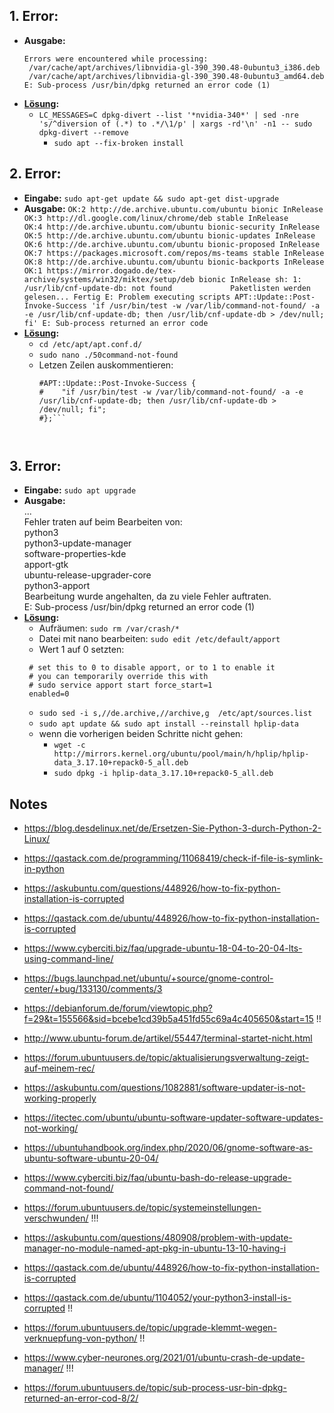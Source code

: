 

## 1. Error:
- **Ausgabe:**
  ```
  Errors were encountered while processing:  
   /var/cache/apt/archives/libnvidia-gl-390_390.48-0ubuntu3_i386.deb  
   /var/cache/apt/archives/libnvidia-gl-390_390.48-0ubuntu3_amd64.deb  
  E: Sub-process /usr/bin/dpkg returned an error code (1)  
  ```
- **[Lösung](https://askubuntu.com/questions/1035409/installing-nvidia-drivers-on-18-04):**
   - ```LC_MESSAGES=C dpkg-divert --list '*nvidia-340*' | sed -nre 's/^diversion of (.*) to .*/\1/p' | xargs -rd'\n' -n1 -- sudo dpkg-divert --remove```
      - ```sudo apt --fix-broken install```
    
    
## 2. Error:
- **Eingabe:** ```sudo apt-get update && sudo apt-get dist-upgrade```
- **Ausgabe:** ```OK:2 http://de.archive.ubuntu.com/ubuntu bionic InRelease                      
OK:3 http://dl.google.com/linux/chrome/deb stable InRelease                     
OK:4 http://de.archive.ubuntu.com/ubuntu bionic-security InRelease             
OK:5 http://de.archive.ubuntu.com/ubuntu bionic-updates InRelease              
OK:6 http://de.archive.ubuntu.com/ubuntu bionic-proposed InRelease             
OK:7 https://packages.microsoft.com/repos/ms-teams stable InRelease            
OK:8 http://de.archive.ubuntu.com/ubuntu bionic-backports InRelease            
OK:1 https://mirror.dogado.de/tex-archive/systems/win32/miktex/setup/deb bionic InRelease
sh: 1: /usr/lib/cnf-update-db: not found            
Paketlisten werden gelesen... Fertig
E: Problem executing scripts APT::Update::Post-Invoke-Success 'if /usr/bin/test -w /var/lib/command-not-found/ -a -e /usr/lib/cnf-update-db; then /usr/lib/cnf-update-db > /dev/null; fi'
E: Sub-process returned an error code```
- **[Lösung](https://unix.stackexchange.com/questions/464445/problem-with-appstreamcli-when-running-apt-update):** 
   -  ```cd /etc/apt/apt.conf.d/```
   -  ```sudo nano ./50command-not-found```
   -  Letzen Zeilen auskommentieren:
      ```# Refresh AppStream cache when APT's cache is updated (i.e. apt update)  
      #APT::Update::Post-Invoke-Success {
      #    "if /usr/bin/test -w /var/lib/command-not-found/ -a -e /usr/lib/cnf-update-db; then /usr/lib/cnf-update-db > /dev/null; fi";
      #};```
    
    
## 3. Error:
- **Eingabe:** ```sudo apt upgrade```
- **Ausgabe:**  
   ...  
   Fehler traten auf beim Bearbeiten von:  
     python3  
     python3-update-manager  
     software-properties-kde  
     apport-gtk  
     ubuntu-release-upgrader-core  
     python3-apport  
   Bearbeitung wurde angehalten, da zu viele Fehler auftraten.  
   E: Sub-process /usr/bin/dpkg returned an error code (1)
- **[Lösung](https://forum.ubuntuusers.de/topic/sub-process-usr-bin-dpkg-returned-an-error-cod-7/):**  
   - Aufräumen: ```sudo rm /var/crash/*```
   - Datei mit nano bearbeiten: ```sudo edit /etc/default/apport```
   - Wert 1 auf 0 setzten:
   ```
    # set this to 0 to disable apport, or to 1 to enable it  
    # you can temporarily override this with  
    # sudo service apport start force_start=1  
    enabled=0
    ```
    - ```sudo sed -i s,//de.archive,//archive,g  /etc/apt/sources.list```
    - ```sudo apt update && sudo apt install --reinstall hplip-data```
    - wenn die vorherigen beiden Schritte nicht gehen:
      - ```wget -c http://mirrors.kernel.org/ubuntu/pool/main/h/hplip/hplip-data_3.17.10+repack0-5_all.deb```
      - ```sudo dpkg -i hplip-data_3.17.10+repack0-5_all.deb```


## Notes
- https://blog.desdelinux.net/de/Ersetzen-Sie-Python-3-durch-Python-2-Linux/
- https://qastack.com.de/programming/11068419/check-if-file-is-symlink-in-python
- https://askubuntu.com/questions/448926/how-to-fix-python-installation-is-corrupted
- https://qastack.com.de/ubuntu/448926/how-to-fix-python-installation-is-corrupted
- https://www.cyberciti.biz/faq/upgrade-ubuntu-18-04-to-20-04-lts-using-command-line/
- https://bugs.launchpad.net/ubuntu/+source/gnome-control-center/+bug/133130/comments/3
- https://debianforum.de/forum/viewtopic.php?f=29&t=155566&sid=bcebe1cd39b5a451fd55c69a4c405650&start=15 !!
- http://www.ubuntu-forum.de/artikel/55447/terminal-startet-nicht.html
- https://forum.ubuntuusers.de/topic/aktualisierungsverwaltung-zeigt-auf-meinem-rec/
- https://askubuntu.com/questions/1082881/software-updater-is-not-working-properly
- https://itectec.com/ubuntu/ubuntu-software-updater-software-updates-not-working/
- https://ubuntuhandbook.org/index.php/2020/06/gnome-software-as-ubuntu-software-ubuntu-20-04/
- https://www.cyberciti.biz/faq/ubuntu-bash-do-release-upgrade-command-not-found/
- https://forum.ubuntuusers.de/topic/systemeinstellungen-verschwunden/ !!!
- https://askubuntu.com/questions/480908/problem-with-update-manager-no-module-named-apt-pkg-in-ubuntu-13-10-having-i
- https://qastack.com.de/ubuntu/448926/how-to-fix-python-installation-is-corrupted
- https://qastack.com.de/ubuntu/1104052/your-python3-install-is-corrupted !!
- https://forum.ubuntuusers.de/topic/upgrade-klemmt-wegen-verknuepfung-von-python/ !!
- https://www.cyber-neurones.org/2021/01/ubuntu-crash-de-update-manager/ !!!



- https://forum.ubuntuusers.de/topic/sub-process-usr-bin-dpkg-returned-an-error-cod-8/2/
